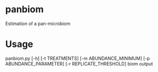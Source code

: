 # panbiom
Estimation of a pan-microbiom 


# Usage
panbiom.py [-h] [-t TREATMENTS] [-m ABUNDANCE_MINIMUM]
                  [-p ABUNDANCE_PARAMETER] [-r REPLICATE_THRESHOLD]
                  biom output
